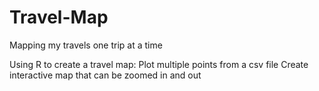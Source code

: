 # Travel-Map
Mapping my travels one trip at a time

Using R to create a travel map:
Plot multiple points from a csv file
Create interactive map that can be zoomed in and out

